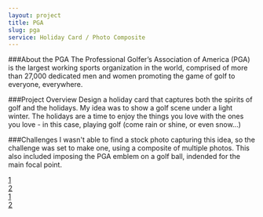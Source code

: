 ```yaml
---
layout: project
title: PGA
slug: pga
service: Holiday Card / Photo Composite
---
```


###About the PGA
The Professional Golfer’s Association of America (PGA) is the largest working sports organization in the world, comprised of more than 27,000 dedicated men and women promoting the game of golf to everyone, everywhere.

###Project Overview
Design a holiday card that captures both the spirits of golf and the holidays. My idea was to show a golf scene under a light winter. The holidays are a time to enjoy the things you love with the ones you love - in this case, playing golf (come rain or shine, or even snow...)

###Challenges
I wasn't able to find a stock photo capturing this idea, so the challenge was set to make one, using a composite of multiple photos. This also included imposing the PGA emblem on a golf ball, indended for the main focal point.

<div class="gallery">
  <div class="gallery-group">
    <a class="fancybox" rel="gallery" href="pga-card.jpg"><div class="image large-image" style="background-image:url('pga-card.jpg')"></div></a>
    <div class="small-image-group">
      <a class="fancybox" rel="gallery" href="pga-card-design-closeup.jpg"><div class="image small-image" style="background-image:url('pga-card-design-closeup.jpg')">1</div></a>
      <a class="fancybox iframe" rel="gallery" href="https://player.vimeo.com/video/137291395"><div class="image small-image" style="background-image:url('pga-card-process-thumb.gif')">2</div></a>
    </div>
  </div>
  <div class="gallery-group">
    <a class="fancybox" rel="gallery" href="pga-card-design.jpg"><div class="image large-image" style="background-image:url('pga-card-design.jpg');background-position:bottom center"></div></a>
    <div class="small-image-group">
      <a class="fancybox" rel="gallery" href="pga-card-design-closeup.jpg"><div class="image small-image" style="background-image:url('pga-card-design-closeup.jpg')">1</div></a>
      <a class="fancybox" rel="gallery" href="pga-card-process-thumb.gif"><div class="image small-image" style="background-image:url('pga-card-process-thumb.gif')">2</div></a>
    </div>
  </div>
</div>